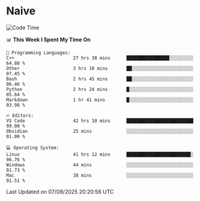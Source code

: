 # Naive
<!-- ## 日拱一卒，功不唐捐 -->
<!-- [![GitHub Streak](https://streak-stats.demolab.com/?user=XiaoXKKK)](https://git.io/streak-stats) -->
<!--START_SECTION:waka-->
![Code Time](http://img.shields.io/badge/Code%20Time-592%20hrs%2040%20mins-blue)

📊 **This Week I Spent My Time On** 

```text
💬 Programming Languages: 
C++                      27 hrs 38 mins      ████████████████░░░░░░░░░   64.88 % 
Other                    3 hrs 10 mins       ██░░░░░░░░░░░░░░░░░░░░░░░   07.45 % 
Bash                     2 hrs 45 mins       ██░░░░░░░░░░░░░░░░░░░░░░░   06.46 % 
Python                   2 hrs 24 mins       █░░░░░░░░░░░░░░░░░░░░░░░░   05.64 % 
Markdown                 1 hr 41 mins        █░░░░░░░░░░░░░░░░░░░░░░░░   03.98 % 

🔥 Editors: 
VS Code                  42 hrs 10 mins      █████████████████████████   99.00 % 
Obsidian                 25 mins             ░░░░░░░░░░░░░░░░░░░░░░░░░   01.00 % 

💻 Operating System: 
Linux                    41 hrs 12 mins      ████████████████████████░   96.76 % 
Windows                  44 mins             ░░░░░░░░░░░░░░░░░░░░░░░░░   01.73 % 
Mac                      38 mins             ░░░░░░░░░░░░░░░░░░░░░░░░░   01.51 % 
```


 Last Updated on 07/08/2025 20:20:56 UTC
<!--END_SECTION:waka-->
